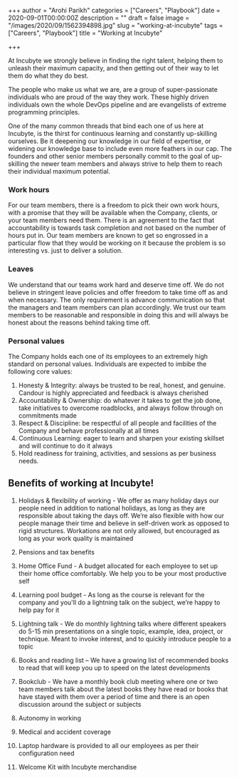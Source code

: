 +++
author = "Arohi Parikh"
categories = ["Careers", "Playbook"]
date = 2020-09-01T00:00:00Z
description = ""
draft = false
image = "/images/2020/09/1562394898.jpg"
slug = "working-at-incubyte"
tags = ["Careers", "Playbook"]
title = "Working at Incubyte"

+++


At Incubyte we strongly believe in finding the right talent, helping them to unleash their maximum capacity, and then getting out of their way to let them do what they do best.

The people who make us what we are, are a group of super-passionate individuals who are proud of the way they work. These highly driven individuals own the whole DevOps pipeline and are evangelists of extreme programming principles.

One of the many common threads that bind each one of us here at Incubyte, is the thirst for continuous learning and constantly up-skilling ourselves. Be it deepening our knowledge in our field of expertise, or widening our knowledge base to include even more feathers in our cap. The founders and other senior members personally commit to the goal of up-skilling the newer team members and always strive to help them to reach their individual maximum potential.

### Work hours

For our team members, there is a freedom to pick their own work hours, with a promise that they will be available when the Company, clients, or your team members need them. There is an agreement to the fact that accountability is towards task completion and not based on the number of hours put in. Our team members are known to get so engrossed in a particular flow that they would be working on it because the problem is so interesting vs. just to deliver a solution.

### Leaves

We understand that our teams work hard and deserve time off. We do not believe in stringent leave policies and offer freedom to take time off as and when necessary. The only requirement is advance communication so that the managers and team members can plan accordingly. We trust our team members to be reasonable and responsible in doing this and will always be honest about the reasons behind taking time off.

### Personal values

The Company holds each one of its employees to an extremely high standard on personal values. Individuals are expected to imbibe the following core values:

1. Honesty & Integrity: always be trusted to be real, honest, and genuine. Candour is highly appreciated and feedback is always cherished
2. Accountability & Ownership: do whatever it takes to get the job done, take initiatives to overcome roadblocks, and always follow through on commitments made
3. Respect & Discipline: be respectful of all people and facilities of the Company and behave professionally at all times
4. Continuous Learning: eager to learn and sharpen your existing skillset and will continue to do it always
5. Hold readiness for training, activities, and sessions as per business needs.

## Benefits of working at Incubyte!

1. Holidays & flexibility of working - We offer as many holiday days our people need in addition to national holidays, as long as they are responsible about taking the days off. We’re also flexible with how our people manage their time and believe in self-driven work as opposed to rigid structures. Workations are not only allowed, but encouraged as long as your work quality is maintained

2. Pensions and tax benefits

3. Home Office Fund - A budget allocated for each employee to set up their home office comfortably. We help you to be your most productive self 

4. Learning pool budget - As long as the course is relevant for the company and you'll do a lightning talk on the subject, we’re happy to help pay for it

5. Lightning talk - We do monthly lightning talks where different speakers do 5-15 min presentations on a single topic, example, idea, project, or technique. Meant to invoke interest, and to quickly introduce people to a topic

6. Books and reading list – We have a growing list of recommended books to read that will keep you up to speed on the latest developments

7. Bookclub - We have a monthly book club meeting where one or two team members talk about the latest books they have read or books that have stayed with them over a period of time and there is an open discussion around the subject or subjects

8. Autonomy in working

9. Medical and accident coverage

10. Laptop hardware is provided to all our employees as per their configuration need

11. Welcome Kit with Incubyte merchandise


